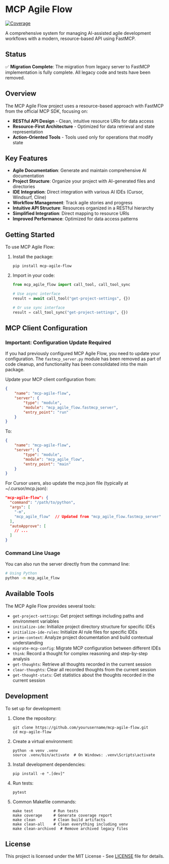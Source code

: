 # MCP Agile Flow

[![Coverage](https://github.com/yourusername/mcp-agile-flow/raw/main/badges/coverage.svg)](https://yourusername.github.io/mcp-agile-flow/)

A comprehensive system for managing AI-assisted agile development workflows with a modern, resource-based API using FastMCP.

## Status

✅ **Migration Complete**: The migration from legacy server to FastMCP implementation is fully complete. All legacy code and tests have been removed.

## Overview

The MCP Agile Flow project uses a resource-based approach with FastMCP from the official MCP SDK, focusing on:

- **RESTful API Design** - Clean, intuitive resource URIs for data access
- **Resource-First Architecture** - Optimized for data retrieval and state representation
- **Action-Oriented Tools** - Tools used only for operations that modify state

## Key Features

- **Agile Documentation**: Generate and maintain comprehensive AI documentation
- **Project Structure**: Organize your project with AI-generated files and directories
- **IDE Integration**: Direct integration with various AI IDEs (Cursor, Windsurf, Cline)
- **Workflow Management**: Track agile stories and progress
- **Intuitive API Structure**: Resources organized in a RESTful hierarchy
- **Simplified Integration**: Direct mapping to resource URIs
- **Improved Performance**: Optimized for data access patterns

## Getting Started

To use MCP Agile Flow:

1. Install the package:
   ```
   pip install mcp-agile-flow
   ```

2. Import in your code:
   ```python
   from mcp_agile_flow import call_tool, call_tool_sync
   
   # Use async interface
   result = await call_tool("get-project-settings", {})
   
   # Or use sync interface
   result = call_tool_sync("get-project-settings", {})
   ```

## MCP Client Configuration

### Important: Configuration Update Required

If you had previously configured MCP Agile Flow, you need to update your configuration. The `fastmcp_server.py` module has been removed as part of code cleanup, and functionality has been consolidated into the main package.

Update your MCP client configuration from:

```json
{
    "name": "mcp-agile-flow",
    "server": {
        "type": "module",
        "module": "mcp_agile_flow.fastmcp_server",
        "entry_point": "run"
    }
}
```

To:

```json
{
    "name": "mcp-agile-flow",
    "server": {
        "type": "module",
        "module": "mcp_agile_flow",
        "entry_point": "main"
    }
}
```

For Cursor users, also update the mcp.json file (typically at ~/.cursor/mcp.json):

```json
"mcp-agile-flow": {
  "command": "/path/to/python",
  "args": [
    "-m",
    "mcp_agile_flow"  // Updated from "mcp_agile_flow.fastmcp_server"
  ],
  "autoApprove": [
    // ...
  ]
}
```

### Command Line Usage

You can also run the server directly from the command line:

```bash
# Using Python
python -m mcp_agile_flow
```

## Available Tools

The MCP Agile Flow provides several tools:

- `get-project-settings`: Get project settings including paths and environment variables
- `initialize-ide`: Initialize project directory structure for specific IDEs
- `initialize-ide-rules`: Initialize AI rule files for specific IDEs
- `prime-context`: Analyze project documentation and build contextual understanding
- `migrate-mcp-config`: Migrate MCP configuration between different IDEs
- `think`: Record a thought for complex reasoning and step-by-step analysis
- `get-thoughts`: Retrieve all thoughts recorded in the current session
- `clear-thoughts`: Clear all recorded thoughts from the current session
- `get-thought-stats`: Get statistics about the thoughts recorded in the current session

## Development

To set up for development:

1. Clone the repository:
   ```
   git clone https://github.com/yourusername/mcp-agile-flow.git
   cd mcp-agile-flow
   ```

2. Create a virtual environment:
   ```
   python -m venv .venv
   source .venv/bin/activate  # On Windows: .venv\Scripts\activate
   ```

3. Install development dependencies:
   ```
   pip install -e ".[dev]"
   ```

4. Run tests:
   ```
   pytest
   ```

5. Common Makefile commands:
   ```
   make test         # Run tests
   make coverage     # Generate coverage report
   make clean        # Clean build artifacts
   make clean-all    # Clean everything including venv
   make clean-archived  # Remove archived legacy files
   ```

## License

This project is licensed under the MIT License - See [LICENSE](LICENSE) file for details.